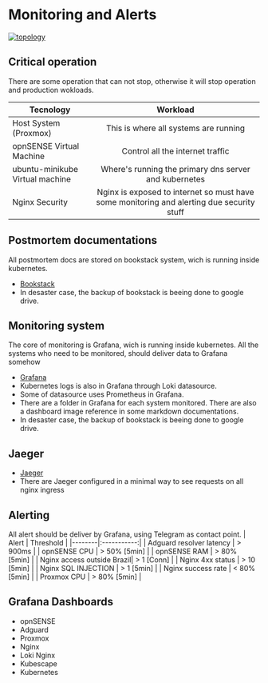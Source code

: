 # Monitoring and Alerts

[![topology](../static/images/images.gif)]()

## Critical operation
There are some operation that can not stop, otherwise it will stop operation and production wokloads.

| Tecnology | Workload |
|--------|:-----------:|
| Host System (Proxmox) | This is where all systems are running |
| opnSENSE Virtual Machine | Control all the internet traffic |
| ubuntu-minikube Virtual machine | Where's running the primary dns server and kubernetes |
| Nginx Security | Nginx is exposed to internet so must have some monitoring and alerting due security stuff |

## Postmortem documentations
All postmortem docs are stored on bookstack system, wich is running inside kubernetes.
- [Bookstack](../virtual%20machines/ubuntu-minikube/Kubernetes/bookstack/)
- In desaster case, the backup of bookstack is beeing done to google drive.

## Monitoring system
The core of monitoring is Grafana, wich is running inside kubernetes. All the systems who need to be monitored, should deliver data to Grafana somehow
- [Grafana](../virtual%20machines/ubuntu-minikube/Kubernetes/grafana/)
- Kubernetes logs is also in Grafana through Loki datasource.
- Some of datasource uses Prometheus in Grafana.
- There are a folder in Grafana for each system monitored. There are also a dashboard image reference in some markdown documentations.
- In desaster case, the backup of bookstack is beeing done to google drive.

## Jaeger
- [Jaeger](../virtual%20machines/ubuntu-minikube/Kubernetes/jaeger/)
- There are Jaeger configured in a minimal way to see requests on all nginx ingress

## Alerting
All alert should be deliver by Grafana, using Telegram as contact point.
| Alert | Threshold |
|--------|:-----------:|
| Adguard resolver latency | > 900ms |
| opnSENSE CPU | > 50% [5min] |
| opnSENSE RAM | > 80% [5min] |
| Nginx access outside Brazil| > 1 [Conn] |
| Nginx 4xx status | > 10 [5min] |
| Nginx SQL INJECTION | > 1 [5min] |
| Nginx success rate | < 80% [5min] |
| Proxmox CPU | > 80% [5min] |

## Grafana Dashboards
- opnSENSE
- Adguard
- Proxmox
- Nginx
- Loki Nginx
- Kubescape
- Kubernetes